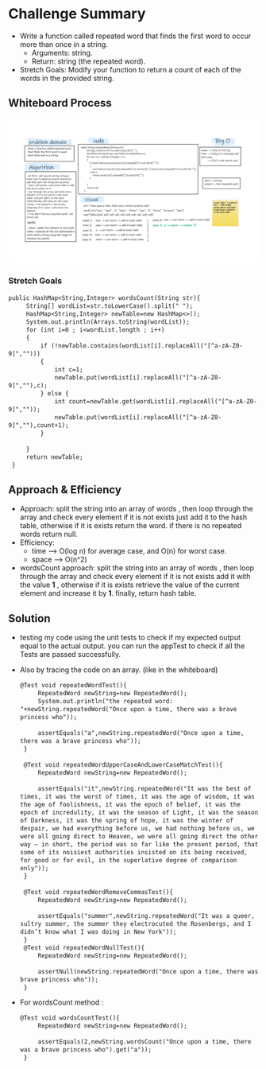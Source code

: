 # Challenge Summary
- Write a function called repeated word that finds the first word to occur more than once in a string.  
   - Arguments: string.
   - Return: string (the repeated word).
- Stretch Goals: Modify your function to return a count of each of the words in the provided string.  

## Whiteboard Process
![hashmap-repeated-word](hashmap-repeated-word.png)

### Stretch Goals
   ```
   public HashMap<String,Integer> wordsCount(String str){
        String[] wordList=str.toLowerCase().split(" ");
        HashMap<String,Integer> newTable=new HashMap<>();
        System.out.println(Arrays.toString(wordList));
        for (int i=0 ; i<wordList.length ; i++)
        {
            if (!newTable.contains(wordList[i].replaceAll("[^a-zA-Z0-9]","")))
            {
                int c=1;
                newTable.put(wordList[i].replaceAll("[^a-zA-Z0-9]",""),c);
            } else {
                int count=newTable.get(wordList[i].replaceAll("[^a-zA-Z0-9]",""));
                newTable.put(wordList[i].replaceAll("[^a-zA-Z0-9]",""),count+1);
            }

        }
        return newTable;
    }
   ```

## Approach & Efficiency
- Approach: split the string into an array of words , then loop through the array and check every element if it is not exists just add it to the hash table, otherwise if it is exists return the word. if there is no repeated words return null.
- Efficiency: 
   - time --> O(log n) for average case, and O(n) for worst case.  
   - space --> O(n^2)
- wordsCount approach: split the string into an array of words , then loop through the array and check every element if it is not exists add it with the value **1** , otherwise if it is exists retrieve the value of the current element and increase it by **1**. finally, return hash table.

## Solution
- testing my code using the unit tests to check if my expected output equal to the actual output. you can run the appTest to check if all the Tests are passed successfully.  
- Also by tracing the code on an array. (like in the whiteboard)

   ```
  @Test void repeatedWordTest(){
        RepeatedWord newString=new RepeatedWord();
        System.out.println("the repeated word: "+newString.repeatedWord("Once upon a time, there was a brave princess who"));

        assertEquals("a",newString.repeatedWord("Once upon a time, there was a brave princess who"));
    }

    @Test void repeatedWordUpperCaseAndLowerCaseMatchTest(){
        RepeatedWord newString=new RepeatedWord();

        assertEquals("it",newString.repeatedWord("It was the best of times, it was the worst of times, it was the age of wisdom, it was the age of foolishness, it was the epoch of belief, it was the epoch of incredulity, it was the season of Light, it was the season of Darkness, it was the spring of hope, it was the winter of despair, we had everything before us, we had nothing before us, we were all going direct to Heaven, we were all going direct the other way – in short, the period was so far like the present period, that some of its noisiest authorities insisted on its being received, for good or for evil, in the superlative degree of comparison only"));
    }

    @Test void repeatedWordRemoveCommasTest(){
        RepeatedWord newString=new RepeatedWord();

        assertEquals("summer",newString.repeatedWord("It was a queer, sultry summer, the summer they electrocuted the Rosenbergs, and I didn’t know what I was doing in New York"));
    }
    @Test void repeatedWordNullTest(){
        RepeatedWord newString=new RepeatedWord();

        assertNull(newString.repeatedWord("Once upon a time, there was brave princess who"));
    }
   ```  
- For wordsCount method :  
   ```
  @Test void wordsCountTest(){
        RepeatedWord newString=new RepeatedWord();

        assertEquals(2,newString.wordsCount("Once upon a time, there was a brave princess who").get("a"));
    }
  ```
